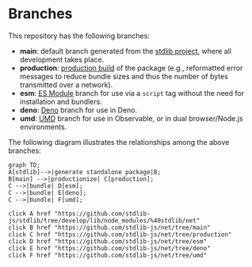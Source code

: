 <!--

@license Apache-2.0

Copyright (c) 2022 The Stdlib Authors.

Licensed under the Apache License, Version 2.0 (the "License");
you may not use this file except in compliance with the License.
You may obtain a copy of the License at

    http://www.apache.org/licenses/LICENSE-2.0

Unless required by applicable law or agreed to in writing, software
distributed under the License is distributed on an "AS IS" BASIS,
WITHOUT WARRANTIES OR CONDITIONS OF ANY KIND, either express or implied.
See the License for the specific language governing permissions and
limitations under the License.

-->

# Branches

This repository has the following branches:

-   **main**: default branch generated from the [stdlib project][stdlib-url], where all development takes place.
-   **production**: [production build][production-url] of the package (e.g., reformatted error messages to reduce bundle sizes and thus the number of bytes transmitted over a network).
-   **esm**: [ES Module][esm-url] branch for use via a `script` tag without the need for installation and bundlers.
-   **deno**: [Deno][deno-url] branch for use in Deno.
-   **umd**: [UMD][umd-url] branch for use in Observable, or in dual browser/Node.js environments.

The following diagram illustrates the relationships among the above branches:

```mermaid
graph TD;
A[stdlib]-->|generate standalone package|B;
B[main] -->|productionize| C[production];
C -->|bundle| D[esm];
C -->|bundle| E[deno];
C -->|bundle| F[umd];

click A href "https://github.com/stdlib-js/stdlib/tree/develop/lib/node_modules/%40stdlib/net"
click B href "https://github.com/stdlib-js/net/tree/main"
click C href "https://github.com/stdlib-js/net/tree/production"
click D href "https://github.com/stdlib-js/net/tree/esm"
click E href "https://github.com/stdlib-js/net/tree/deno"
click F href "https://github.com/stdlib-js/net/tree/umd"
```

[stdlib-url]: https://github.com/stdlib-js/stdlib/tree/develop/lib/node_modules/%40stdlib/net
[production-url]: https://github.com/stdlib-js/net/tree/production
[deno-url]: https://github.com/stdlib-js/net/tree/deno
[umd-url]: https://github.com/stdlib-js/net/tree/umd
[esm-url]: https://github.com/stdlib-js/net/tree/esm